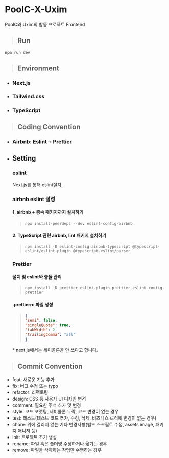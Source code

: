 # PoolC-X-Uxim

PoolC와 Uxim의 합동 프로젝트 Frontend

> ## Run

```
npm run dev
```

> ## Environment

- ### Next.js
- ### Tailwind.css
- ### TypeScript

> ## Coding Convention

- ### Airbnb: Eslint + Prettier
- ## Setting

  ### eslint

  Next.js를 통해 eslint설치.

  ### airbnb eslint 설정

  #### 1. airbnb + 종속 패키지까지 설치하기

  > ```
  > npx install-peerdeps --dev eslint-config-airbnb
  > ```

  #### 2. TypeScript 관련 airbnb, lint 패키지 설치하기

  > ```
  > npm install -D eslint-config-airbnb-typescript @typescript-eslint/eslint-plugin @typescript-eslint/parser
  > ```

  ### Prettier

  #### 설치 및 eslint와 충돌 관리

  > ```
  > npm install -D prettier eslint-plugin-prettier eslint-config-prettier
  > ```

  #### .prettierrc 파일 생성

  > ```JSON
  > {
  > "semi": false,
  > "singleQuote": true,
  > "tabWidth": 2,
  > "trailingComma": "all"
  > }
  > ```

  \* next.js에서는 세미콜론을 안 쓰다고 합니다.

> ## Commit Convention

- feat: 새로운 기능 추가
- fix: 버그 수정 또는 typo
- refactor: 리팩토링
- design: CSS 등 사용자 UI 디자인 변경
- comment: 필요한 주석 추가 및 변경
- style: 코드 포맷팅, 세미콜론 누락, 코드 변경이 없는 경우
- test: 테스트(테스트 코드 추가, 수정, 삭제, 비즈니스 로직에 변경이 없는 경우)
- chore: 위에 걸리지 않는 기타 변경사항(빌드 스크립트 수정, assets image, 패키지 매니저 등)
- init: 프로젝트 초기 생성
- rename: 파일 혹은 폴더명 수정하거나 옮기는 경우
- remove: 파일을 삭제하는 작업만 수행하는 경우
